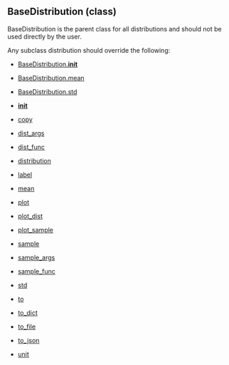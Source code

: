 ## BaseDistribution (class)


BaseDistribution is the parent class for all distributions and should
not be used directly by the user.

Any subclass distribution should override the following:

* [BaseDistribution.__init__](BaseDistribution.__init__.md)
* [BaseDistribution.mean](BaseDistribution.mean.md)
* [BaseDistribution.std](BaseDistribution.std.md)



* [__init__](BaseDistribution.__init__.md)
* [copy](BaseDistribution.copy.md)
* [dist_args](BaseDistribution.dist_args.md)
* [dist_func](BaseDistribution.dist_func.md)
* [distribution](BaseDistribution.distribution.md)
* [label](BaseDistribution.label.md)
* [mean](BaseDistribution.mean.md)
* [plot](BaseDistribution.plot.md)
* [plot_dist](BaseDistribution.plot_dist.md)
* [plot_sample](BaseDistribution.plot_sample.md)
* [sample](BaseDistribution.sample.md)
* [sample_args](BaseDistribution.sample_args.md)
* [sample_func](BaseDistribution.sample_func.md)
* [std](BaseDistribution.std.md)
* [to](BaseDistribution.to.md)
* [to_dict](BaseDistribution.to_dict.md)
* [to_file](BaseDistribution.to_file.md)
* [to_json](BaseDistribution.to_json.md)
* [unit](BaseDistribution.unit.md)

